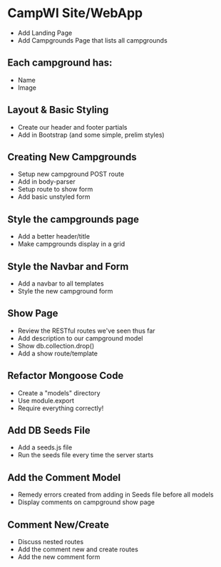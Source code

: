 # CampWI Site/WebApp

- Add Landing Page
- Add Campgrounds Page that lists all campgrounds

## Each campground has:

- Name
- Image

## Layout & Basic Styling

- Create our header and footer partials
- Add in Bootstrap (and some simple, prelim styles)

## Creating New Campgrounds

- Setup new campground POST route
- Add in body-parser
- Setup route to show form
- Add basic unstyled form

## Style the campgrounds page

- Add a better header/title
- Make campgrounds display in a grid

## Style the Navbar and Form

- Add a navbar to all templates
- Style the new campground form

## Show Page

- Review the RESTful routes we've seen thus far
- Add description to our campground model
- Show db.collection.drop()
- Add a show route/template

## Refactor Mongoose Code

- Create a "models" directory
- Use module.export
- Require everything correctly!

## Add DB Seeds File

- Add a seeds.js file
- Run the seeds file every time the server starts

## Add the Comment Model

- Remedy errors created from adding in Seeds file before all models
- Display comments on campground show page

## Comment New/Create

- Discuss nested routes
- Add the comment new and create routes
- Add the new comment form
